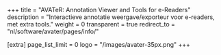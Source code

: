 +++
title = "AVATeR: Annotation Viewer and Tools for e-Readers"
description = "Interactieve annotatie weergave/exporteur voor e-readers, met extra tools."
weight = 0
transparent = true
redirect_to = "nl/software/avater/pages/info/"

[extra]
page_list_limit = 0
logo = "/images/avater-35px.png"
+++

